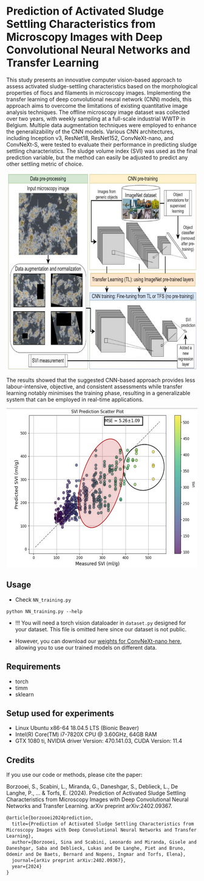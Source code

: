

# Prediction of Activated Sludge Settling Characteristics from Microscopy Images with Deep Convolutional Neural Networks and Transfer Learning


This study presents an innovative computer vision-based approach to assess activated sludge-settling characteristics based on the morphological properties of flocs and filaments in microscopy images. Implementing the transfer learning of deep convolutional neural network (CNN) models, this approach aims to overcome the limitations of existing quantitative image analysis techniques. The offline microscopy image dataset was collected over two years, with weekly sampling at a full-scale industrial WWTP in Belgium. Multiple data augmentation techniques were employed to enhance the generalizability of the CNN models. Various CNN architectures, including Inception v3, ResNet18, ResNet152, ConvNeXt-nano, and ConvNeXt-S, were tested to evaluate their performance in predicting sludge settling characteristics. The sludge volume index (SVI) was used as the final prediction variable, but the method can easily be adjusted to predict any other settling metric of choice.

<p align="center">
    <img src="diagram1.jpg" height="520px">
</p>

The results showed that the suggested CNN-based approach provides less labour-intensive, objective, and consistent assessments while transfer learning notably minimises the training phase, resulting in a generalizable system that can be employed in real-time applications. 

<p align="center">
    <img src="results.jpg" height="420px">
</p>

## Usage

* Check ```NN_training.py```
```
python NN_training.py --help
```
* !!! You will need a torch vision dataloader in ```dataset.py``` designed for your dataset. This file is omitted here since our dataset is not public.

 * However, you can download our [weights for ConvNeXt-nano here](https://drive.google.com/drive/folders/1mY77rGV0B2MxhwCmZ0B1mkp9S4J-r3d2?usp=sharing), allowing you to use our trained models on different data.

## Requirements

* torch
* timm
* sklearn


## Setup used for experiments

* Linux Ubuntu x86-64 18.04.5 LTS (Bionic Beaver)
* Intel(R) Core(TM) i7-7820X CPU @ 3.60GHz, 64GB RAM
* GTX 1080 ti, NVIDIA driver Version: 470.141.03, CUDA Version: 11.4


## Credits

If you use our code or methods, please cite the paper:

Borzooei, S., Scabini, L., Miranda, G., Daneshgar, S., Deblieck, L., De Langhe, P., ... & Torfs, E. (2024). Prediction of Activated Sludge Settling Characteristics from Microscopy Images with Deep Convolutional Neural Networks and Transfer Learning. arXiv preprint arXiv:2402.09367.

```
@article{borzooei2024prediction,
  title={Prediction of Activated Sludge Settling Characteristics from Microscopy Images with Deep Convolutional Neural Networks and Transfer Learning},
  author={Borzooei, Sina and Scabini, Leonardo and Miranda, Gisele and Daneshgar, Saba and Deblieck, Lukas and De Langhe, Piet and Bruno, Odemir and De Baets, Bernard and Nopens, Ingmar and Torfs, Elena},
  journal={arXiv preprint arXiv:2402.09367},
  year={2024}
}
```   

